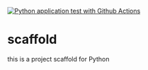 [![Python application test with Github Actions](https://github.com/fioflame99/scaffold/actions/workflows/main.yml/badge.svg)](https://github.com/fioflame99/scaffold/actions/workflows/main.yml)

# scaffold
this is a project scaffold for Python
